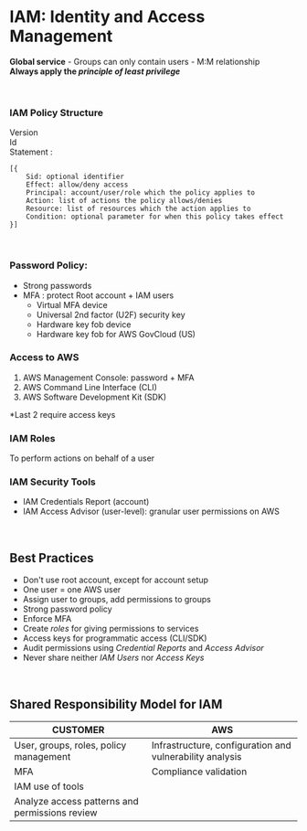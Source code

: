 <h1>IAM: Identity and Access Management</h1>
<p><strong>Global service</strong> - Groups can only contain users - M:M relationship</br>
<strong>Always apply the <em>principle of least privilege</em></strong></p>
</br>


<h3>IAM Policy Structure</h3>
Version</br>
Id</br>
Statement :

```
[{
    Sid: optional identifier
    Effect: allow/deny access
    Principal: account/user/role which the policy applies to
    Action: list of actions the policy allows/denies
    Resource: list of resources which the action applies to
    Condition: optional parameter for when this policy takes effect
}]

```
</br>

<h3>Password Policy:</h3>
<ul>
    <li>Strong passwords</li>
    <li>MFA : protect Root account + IAM users
        <ul>
            <li>Virtual MFA device</li>
            <li>Universal 2nd factor (U2F) security key</li>
            <li>Hardware key fob device</li>
            <li>Hardware key fob for AWS GovCloud (US)</li>
        </ul>
    </li>
</ul>


<h3>Access to AWS</h3>
<ol>
    <li>AWS Management Console: password + MFA</li>
    <li>AWS Command Line Interface (CLI)</li>
    <li>AWS Software Development Kit (SDK)</li>
</ol>
*Last 2 require access keys
</br>


<h3>IAM Roles</h3>
To perform actions on behalf of a user
</br>


<h3>IAM Security Tools</h3>
<ul>
    <li>IAM Credentials Report (account)</li>
    <li>IAM Access Advisor (user-level): granular user permissions on AWS</li>
</ul>
</br>

<h2>Best Practices</h2>
<ul>
    <li>Don't use root account, except for account setup</li>
    <li>One user = one AWS user</li>
    <li>Assign user to groups, add permissions to groups</li>
    <li>Strong password policy</li>
    <li>Enforce MFA</li>
    <li>Create <i>roles</i> for giving permissions to services</li>
    <li>Access keys for programmatic access (CLI/SDK)</li>
    <li>Audit permissions using <i>Credential Reports</i> and <i>Access Advisor</i></li>
    <li>Never share neither <i>IAM Users</i> nor <i>Access Keys</i></li>
</ul>
</br>

<h2>Shared Responsibility Model for IAM</h2>

| CUSTOMER  | AWS  |
| --------  | ---  |
| User, groups, roles, policy management | Infrastructure, configuration and vulnerability analysis
| MFA | Compliance validation
| IAM use of tools
| Analyze access patterns and permissions review